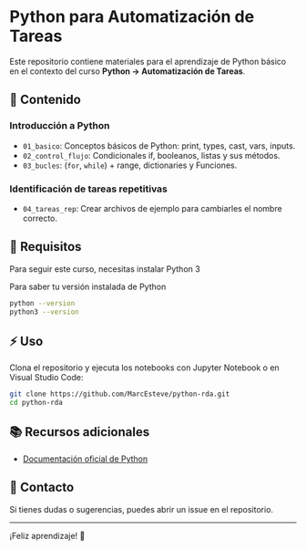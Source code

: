 # Python para Automatización de Tareas

Este repositorio contiene materiales para el aprendizaje de Python básico en el contexto del curso **Python -> Automatización de Tareas**.

## 📌 Contenido

### Introducción a Python
- `01_basico`: Conceptos básicos de Python: print, types, cast, vars, inputs.
- `02_control_flujo`: Condicionales if, booleanos, listas y sus métodos.
- `03_bucles`: (`for`, `while`) + range, dictionaries y Funciones.

### Identificación de tareas repetitivas
- `04_tareas_rep`: Crear archivos de ejemplo para cambiarles el nombre correcto.


## 🚀 Requisitos
Para seguir este curso, necesitas instalar Python 3

Para saber tu versión instalada de Python

```bash
python --version
python3 --version
```

## ⚡ Uso
Clona el repositorio y ejecuta los notebooks con Jupyter Notebook o en Visual Studio Code:

```bash
git clone https://github.com/MarcEsteve/python-rda.git
cd python-rda
```

## 📚 Recursos adicionales
- [Documentación oficial de Python](https://docs.python.org/3/)


## 📩 Contacto
Si tienes dudas o sugerencias, puedes abrir un issue en el repositorio.

---
¡Feliz aprendizaje! 🚀
